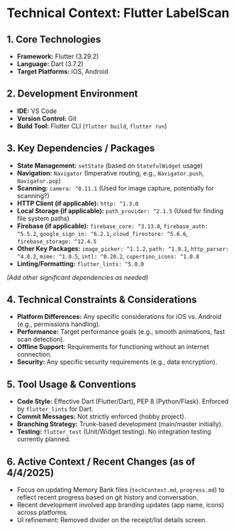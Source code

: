 # Technical Context: Flutter LabelScan

## 1. Core Technologies

*   **Framework:** Flutter (3.29.2)
*   **Language:** Dart (3.7.2)
*   **Target Platforms:** iOS, Android

## 2. Development Environment

*   **IDE:** VS Code
*   **Version Control:** Git
*   **Build Tool:** Flutter CLI (`flutter build`, `flutter run`)

## 3. Key Dependencies / Packages

*   **State Management:** `setState` (based on `StatefulWidget` usage)
*   **Navigation:** `Navigator` (Imperative routing, e.g., `Navigator.push`, `Navigator.pop`)
*   **Scanning:** `camera: ^0.11.1` (Used for image capture, potentially for scanning?)
*   **HTTP Client (if applicable):** `http: ^1.3.0`
*   **Local Storage (if applicable):** `path_provider: ^2.1.5` (Used for finding file system paths)
*   **Firebase (if applicable):** `firebase_core: ^3.13.0`, `firebase_auth: ^5.5.2`, `google_sign_in: ^6.2.1`, `cloud_firestore: ^5.6.6`, `firebase_storage: ^12.4.5`
*   **Other Key Packages:** `image_picker: ^1.1.2`, `path: ^1.9.1`, `http_parser: ^4.0.2`, `mime: ^1.0.5`, `intl: ^0.20.2`, `cupertino_icons: ^1.0.8`
*   **Linting/Formatting:** `flutter_lints: ^5.0.0`

*(Add other significant dependencies as needed)*

## 4. Technical Constraints & Considerations

*   **Platform Differences:** Any specific considerations for iOS vs. Android (e.g., permissions handling).
*   **Performance:** Target performance goals (e.g., smooth animations, fast scan detection).
*   **Offline Support:** Requirements for functioning without an internet connection.
*   **Security:** Any specific security requirements (e.g., data encryption).

## 5. Tool Usage & Conventions

*   **Code Style:** Effective Dart (Flutter/Dart), PEP 8 (Python/Flask). Enforced by `flutter_lints` for Dart.
*   **Commit Messages:** Not strictly enforced (hobby project).
*   **Branching Strategy:** Trunk-based development (main/master initially).
*   **Testing:** `flutter_test` (Unit/Widget testing). No integration testing currently planned.

## 6. Active Context / Recent Changes (as of 4/4/2025)

*   Focus on updating Memory Bank files (`techContext.md`, `progress.md`) to reflect recent progress based on git history and conversation.
*   Recent development involved app branding updates (app name, icons) across platforms.
*   UI refinement: Removed divider on the receipt/list details screen.
